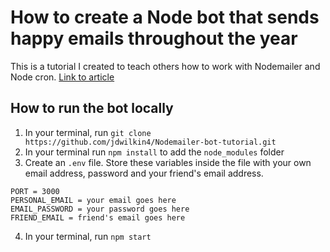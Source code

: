 # How to create a Node bot that sends happy emails throughout the year

This is a tutorial I created to teach others how to work with Nodemailer and Node cron.
[Link to article](https://dev.to/codergirl1991/how-to-create-a-node-bot-that-sends-happy-emails-throughout-the-year-25nj)

## How to run the bot locally
1. In your terminal, run `git clone https://github.com/jdwilkin4/Nodemailer-bot-tutorial.git`
2. In your terminal run `npm install` to add the `node_modules` folder
3. Create an `.env` file. Store these variables inside the file with your own email address, password and your friend's email address.

```
PORT = 3000
PERSONAL_EMAIL = your email goes here
EMAIL_PASSWORD = your password goes here
FRIEND_EMAIL = friend's email goes here 
```
4. In your terminal, run `npm start` 
